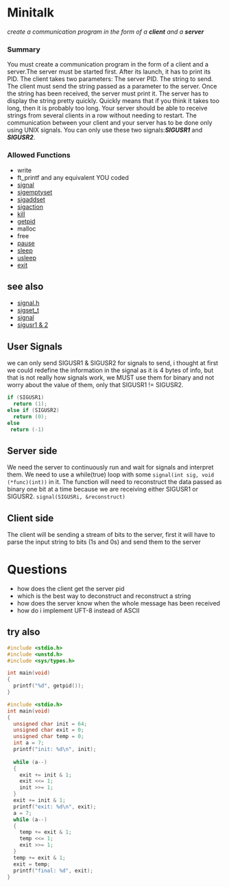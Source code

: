 # Minitalk
*create a communication program in the form of a **client** and a **server***

### Summary
You must create a communication program in the form of a client and a server.The server must be started first. After its launch, it has to print its PID. The client takes two parameters: The server PID. The string to send. The client must send the string passed as a parameter to the server. Once the string has been received, the server must print it. The server has to display the string pretty quickly. Quickly means that if you think it takes too long, then it is probably too long. Your server should be able to receive strings from several clients in a row without needing to restart. The communication between your client and your server has to be done only using UNIX signals. You can only use these two signals:***SIGUSR1*** and ***SIGUSR2***.

### Allowed Functions
- write
- ft_printf and any equivalent YOU coded
- [signal](https://www.tutorialspoint.com/c_standard_library/c_function_signal.htm)
- [sigemptyset](https://man7.org/linux/man-pages/man3/sigemptyset.3p.html)
- [sigaddset](https://man7.org/linux/man-pages/man3/sigaddset.3p.html)
- [sigaction](https://man7.org/linux/man-pages/man2/sigaction.2.html)
- [kill](https://man7.org/linux/man-pages/man2/kill.2.html)
- [getpid](https://man7.org/linux/man-pages/man2/getpid.2.html)
- malloc
- free
- [pause](https://man7.org/linux/man-pages/man2/pause.2.html)
- [sleep](https://man7.org/linux/man-pages/man3/sleep.3.html)
- [usleep](https://man7.org/linux/man-pages/man3/usleep.3.html)
- [exit](https://man7.org/linux/man-pages/man3/exit.3.html)

## see also
- [signal.h](https://www.tutorialspoint.com/c_standard_library/signal_h.htm)
- [sigset_t](https://www.gnu.org/software/libc/manual/html_node/Signal-Sets.html)
- [signal](https://man7.org/linux/man-pages/man7/signal.7.html)
- [sigusr1 & 2](https://www.gnu.org/software/libc/manual/html_node/Miscellaneous-Signals.html)

## User Signals
we can only send SIGUSR1 & SIGUSR2 for signals to send, i thought at first we could redefine the information in the signal as it is 4 bytes of info, but that is not really how signals work, we MUST use them for binary and not worry about the value of them, only that SIGUSR1 != SIGUSR2.
```c
if (SIGUSR1)
  return (1);
else if (SIGUSR2)
  return (0);
else
 return (-1)
```
## Server side
We need the server to continuously run and wait for signals and interpret them. We need to use a while(true) loop with some `signal(int sig, void (*func)(int))` in it. The function will need to reconstruct the data passed as binary one bit at a time because we are receiving either SIGUSR1 or SIGUSR2.
`signal(SIGUSRi, &reconstruct)`

## Client side
The client will be sending a stream of bits to the server, first it will have to parse the input string to bits (1s and 0s) and send them to the server

# Questions
- how does the client get the server pid
- which is the best way to deconstruct and reconstruct a string
- how does the server know when the whole message has been received
- how do i implement UFT-8 instead of ASCII


## try also
```c
#include <stdio.h>
#include <unstd.h>
#include <sys/types.h>

int main(void)
{
  printf("%d", getpid());
}
```

```c
#include <stdio.h>
int main(void)
{
  unsigned char init = 64;
  unsigned char exit = 0;
  unsigned char temp = 0;
  int a = 7;
  printf("init: %d\n", init);
  
  while (a--)
  {
    exit += init & 1;
    exit <<= 1;
    init >>= 1;
  }
  exit += init & 1;
  printf("exit: %d\n", exit);
  a = 7;
  while (a--)
  {
    temp += exit & 1;
    temp <<= 1;
    exit >>= 1;
  }
  temp += exit & 1;
  exit = temp;
  printf("final: %d", exit);
}
```
